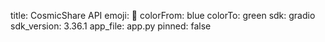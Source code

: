 title: CosmicShare API
emoji: 🚀
colorFrom: blue
colorTo: green
sdk: gradio
sdk_version: 3.36.1
app_file: app.py
pinned: false